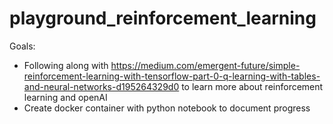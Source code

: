 # playground_reinforcement_learning

Goals:
- Following along with https://medium.com/emergent-future/simple-reinforcement-learning-with-tensorflow-part-0-q-learning-with-tables-and-neural-networks-d195264329d0 to learn more about reinforcement learning and openAI
- Create docker container with python notebook to document progress
